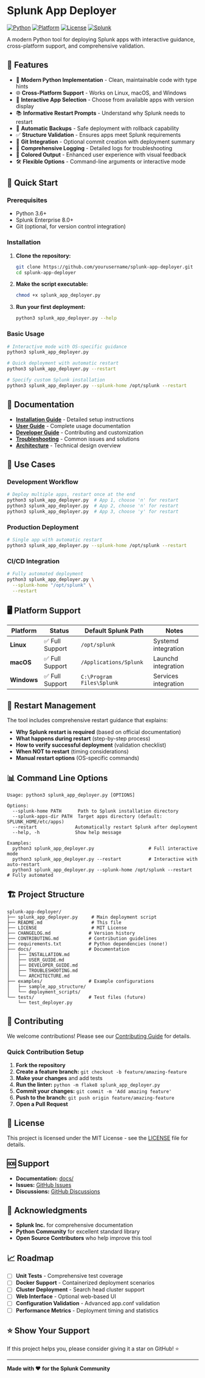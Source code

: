 # Splunk App Deployer

[![Python](https://img.shields.io/badge/Python-3.6%2B-blue)](https://www.python.org/)
[![Platform](https://img.shields.io/badge/Platform-Linux%20%7C%20macOS%20%7C%20Windows-lightgrey)](https://github.com/yourusername/splunk-app-deployer)
[![License](https://img.shields.io/badge/License-MIT-green)](LICENSE)
[![Splunk](https://img.shields.io/badge/Splunk-8.0%2B-orange)](https://www.splunk.com/)

A modern Python tool for deploying Splunk apps with interactive guidance, cross-platform support, and comprehensive validation.

## 🌟 Features

- 🐍 **Modern Python Implementation** - Clean, maintainable code with type hints
- 🌐 **Cross-Platform Support** - Works on Linux, macOS, and Windows
- 🎯 **Interactive App Selection** - Choose from available apps with version display
- 📚 **Informative Restart Prompts** - Understand why Splunk needs to restart
- 💾 **Automatic Backups** - Safe deployment with rollback capability
- ✅ **Structure Validation** - Ensures apps meet Splunk requirements
- 🔄 **Git Integration** - Optional commit creation with deployment summary
- 📝 **Comprehensive Logging** - Detailed logs for troubleshooting
- 🎨 **Colored Output** - Enhanced user experience with visual feedback
- 🛠️ **Flexible Options** - Command-line arguments or interactive mode

## 🚀 Quick Start

### Prerequisites

- Python 3.6+ 
- Splunk Enterprise 8.0+
- Git (optional, for version control integration)

### Installation

1. **Clone the repository:**
   ```bash
   git clone https://github.com/yourusername/splunk-app-deployer.git
   cd splunk-app-deployer
   ```

2. **Make the script executable:**
   ```bash
   chmod +x splunk_app_deployer.py
   ```

3. **Run your first deployment:**
   ```bash
   python3 splunk_app_deployer.py --help
   ```

### Basic Usage

```bash
# Interactive mode with OS-specific guidance
python3 splunk_app_deployer.py

# Quick deployment with automatic restart
python3 splunk_app_deployer.py --restart

# Specify custom Splunk installation
python3 splunk_app_deployer.py --splunk-home /opt/splunk --restart
```

## 📖 Documentation

- **[Installation Guide](docs/INSTALLATION.md)** - Detailed setup instructions
- **[User Guide](docs/USER_GUIDE.md)** - Complete usage documentation
- **[Developer Guide](docs/DEVELOPER_GUIDE.md)** - Contributing and customization
- **[Troubleshooting](docs/TROUBLESHOOTING.md)** - Common issues and solutions
- **[Architecture](docs/ARCHITECTURE.md)** - Technical design overview

## 🎯 Use Cases

### Development Workflow
```bash
# Deploy multiple apps, restart once at the end
python3 splunk_app_deployer.py  # App 1, choose 'n' for restart
python3 splunk_app_deployer.py  # App 2, choose 'n' for restart
python3 splunk_app_deployer.py  # App 3, choose 'y' for restart
```

### Production Deployment
```bash
# Single app with automatic restart
python3 splunk_app_deployer.py --splunk-home /opt/splunk --restart
```

### CI/CD Integration
```bash
# Fully automated deployment
python3 splunk_app_deployer.py \
  --splunk-home "/opt/splunk" \
  --restart
```

## 🖥️ Platform Support

| Platform | Status | Default Splunk Path | Notes |
|----------|--------|---------------------|-------|
| **Linux** | ✅ Full Support | `/opt/splunk` | Systemd integration |
| **macOS** | ✅ Full Support | `/Applications/Splunk` | Launchd integration |
| **Windows** | ✅ Full Support | `C:\Program Files\Splunk` | Services integration |

## 🔄 Restart Management

The tool includes comprehensive restart guidance that explains:

- **Why Splunk restart is required** (based on official documentation)
- **What happens during restart** (step-by-step process)
- **How to verify successful deployment** (validation checklist)
- **When NOT to restart** (timing considerations)
- **Manual restart options** (OS-specific commands)

## 📊 Command Line Options

```
Usage: python3 splunk_app_deployer.py [OPTIONS]

Options:
  --splunk-home PATH      Path to Splunk installation directory
  --splunk-apps-dir PATH  Target apps directory (default: SPLUNK_HOME/etc/apps)
  --restart              Automatically restart Splunk after deployment
  --help, -h             Show help message

Examples:
  python3 splunk_app_deployer.py                    # Full interactive mode
  python3 splunk_app_deployer.py --restart          # Interactive with auto-restart
  python3 splunk_app_deployer.py --splunk-home /opt/splunk --restart  # Fully automated
```

## 🏗️ Project Structure

```
splunk-app-deployer/
├── splunk_app_deployer.py     # Main deployment script
├── README.md                  # This file
├── LICENSE                    # MIT License
├── CHANGELOG.md              # Version history
├── CONTRIBUTING.md           # Contribution guidelines
├── requirements.txt          # Python dependencies (none!)
├── docs/                     # Documentation
│   ├── INSTALLATION.md
│   ├── USER_GUIDE.md
│   ├── DEVELOPER_GUIDE.md
│   ├── TROUBLESHOOTING.md
│   └── ARCHITECTURE.md
├── examples/                 # Example configurations
│   ├── sample_app_structure/
│   └── deployment_scripts/
└── tests/                    # Test files (future)
    └── test_deployer.py
```

## 🤝 Contributing

We welcome contributions! Please see our [Contributing Guide](CONTRIBUTING.md) for details.

### Quick Contribution Setup

1. **Fork the repository**
2. **Create a feature branch:** `git checkout -b feature/amazing-feature`
3. **Make your changes** and add tests
4. **Run the linter:** `python -m flake8 splunk_app_deployer.py`
5. **Commit your changes:** `git commit -m 'Add amazing feature'`
6. **Push to the branch:** `git push origin feature/amazing-feature`
7. **Open a Pull Request**

## 📝 License

This project is licensed under the MIT License - see the [LICENSE](LICENSE) file for details.

## 🆘 Support

- **Documentation:** [docs/](docs/)
- **Issues:** [GitHub Issues](https://github.com/yourusername/splunk-app-deployer/issues)
- **Discussions:** [GitHub Discussions](https://github.com/yourusername/splunk-app-deployer/discussions)

## 🙏 Acknowledgments

- **Splunk Inc.** for comprehensive documentation
- **Python Community** for excellent standard library
- **Open Source Contributors** who help improve this tool

## 📈 Roadmap

- [ ] **Unit Tests** - Comprehensive test coverage
- [ ] **Docker Support** - Containerized deployment scenarios
- [ ] **Cluster Deployment** - Search head cluster support
- [ ] **Web Interface** - Optional web-based UI
- [ ] **Configuration Validation** - Advanced app.conf validation
- [ ] **Performance Metrics** - Deployment timing and statistics

## ⭐ Show Your Support

If this project helps you, please consider giving it a star on GitHub! ⭐

---

**Made with ❤️ for the Splunk Community** 